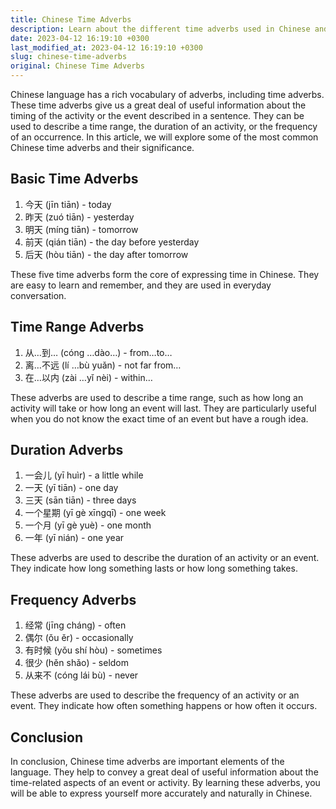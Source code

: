 ```yaml
---
title: Chinese Time Adverbs
description: Learn about the different time adverbs used in Chinese and their significance in expressing time-related information.
date: 2023-04-12 16:19:10 +0300
last_modified_at: 2023-04-12 16:19:10 +0300
slug: chinese-time-adverbs
original: Chinese Time Adverbs
---
```

Chinese language has a rich vocabulary of adverbs, including time adverbs. These time adverbs give us a great deal of useful information about the timing of the activity or the event described in a sentence. They can be used to describe a time range, the duration of an activity, or the frequency of an occurrence. In this article, we will explore some of the most common Chinese time adverbs and their significance.

## Basic Time Adverbs

1. 今天 (jīn tiān) - today
2. 昨天 (zuó tiān) - yesterday
3. 明天 (míng tiān) - tomorrow
4. 前天 (qián tiān) - the day before yesterday
5. 后天 (hòu tiān) - the day after tomorrow

These five time adverbs form the core of expressing time in Chinese. They are easy to learn and remember, and they are used in everyday conversation.

## Time Range Adverbs

1. 从…到… (cóng …dào…) - from…to…
2. 离…不远 (lí …bù yuǎn) - not far from…
3. 在…以内 (zài …yǐ nèi) - within…

These adverbs are used to describe a time range, such as how long an activity will take or how long an event will last. They are particularly useful when you do not know the exact time of an event but have a rough idea.

## Duration Adverbs

1. 一会儿 (yī huìr) - a little while
2. 一天 (yī tiān) - one day
3. 三天 (sān tiān) - three days
4. 一个星期 (yī gè xīngqī) - one week
5. 一个月 (yī gè yuè) - one month
6. 一年 (yī nián) - one year

These adverbs are used to describe the duration of an activity or an event. They indicate how long something lasts or how long something takes.

## Frequency Adverbs

1. 经常 (jīng cháng) - often
2. 偶尔 (ǒu ěr) - occasionally
3. 有时候 (yǒu shí hòu) - sometimes
4. 很少 (hěn shǎo) - seldom
5. 从来不 (cóng lái bù) - never

These adverbs are used to describe the frequency of an activity or an event. They indicate how often something happens or how often it occurs.

## Conclusion

In conclusion, Chinese time adverbs are important elements of the language. They help to convey a great deal of useful information about the time-related aspects of an event or activity. By learning these adverbs, you will be able to express yourself more accurately and naturally in Chinese.